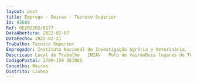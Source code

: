 ```yaml
--- 
layout: post
title: Emprego - Oeiras - Técnico Superior
Id: 93688
Ref: OE202202/0177
DataAbertura: 2022-02-07
DataFecho: 2022-02-21
Trabalho: Técnico Superior
Empregador: Instituto Nacional de Investigação Agrária e Veterinária, I.P.
Descricao: Local de Trabalho   INIAV   Polo de VairãoDois lugares de Técnico Superior na área de Química com competências e conhecimentos técnicos nas áreas das técnicas de análise instrumental e de validação de métodos de ensaio  capacidade de desenvolvimento de trabalho com elevada autonomia técnica e forte apetência para o trabalho em equipa Habilitações  Licenciatura em química, engenharia química, farmácia e áreas afinsAtividade a desenvolver   Planificação e execução de ensaios por técnicas cromatográficas  Colaborar nas atividades dos laboratórios de investigação
CodigoPostal: 2780-159 OEIRAS
Concelho: Oeiras
Distrito: Lisboa
--- 
```

